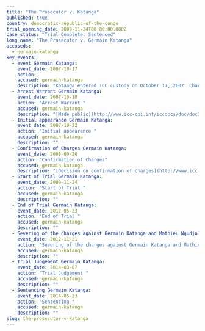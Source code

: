 ```yaml
---
title: "The Prosecutor v. Katanga"
published: true
country: democratic-republic-of-the-congo
trial_opening_date: 2009-11-24T00:00:00.000Z
case_status: "Trial Complete: Sentenced"
long_name: "The Prosecutor v. Germain Katanga"
accuseds:
  - germain-katanga
key_events:
  - event Germain Katanga:
    event_date: 2007-10-17
    action:
    accused: germain-katanga
    description: "Katanga entered ICC custody on October 17, 2007. Charges were confirmed against him on September 26, 2008. He was sentenced, on May 23, 2014, to 12 years in prison from which his time in custody was deducted."
  - Arrest Warrant Germain Katanga:
    event_date: 2007-10-18
    action: "Arrest Warrant "
    accused: germain-katanga
    description: "[Made public](http://www.icc-cpi.int/iccdocs/doc/doc349648.PDF)"
  - Initial appearance Germain Katanga:
    event_date: 2007-10-22
    action: "Initial appearance "
    accused: germain-katanga
    description: ""
  - Confirmation of Charges Germain Katanga:
    event_date: 2008-09-26
    action: "Confirmation of Charges"
    accused: germain-katanga
    description: "[Decision on confirmation of charges](http://www.icc-cpi.int/iccdocs/doc/doc571253.pdf)"
  - Start of Trial Germain Katanga:
    event_date: 2009-11-24
    action: "Start of Trial "
    accused: germain-katanga
    description: ""
  - End of Trial Germain Katanga:
    event_date: 2012-05-23
    action: "End of Trial "
    accused: germain-katanga
    description: ""
  - Severing of the charges against Germain Katanga and Mathieu Ngudjolo Chui Germain Katanga:
    event_date: 2012-11-21
    action: "Severing of the charges against Germain Katanga and Mathieu Ngudjolo Chui"
    accused: germain-katanga
    description: ""
  - Trial Judgement Germain Katanga:
    event_date: 2014-03-07
    action: "Trial Judgement "
    accused: germain-katanga
    description: ""
  - Sentencing Germain Katanga:
    event_date: 2014-05-23
    action: "Sentencing "
    accused: germain-katanga
    description: ""
slug: the-prosecutor-v-katanga
---
```

